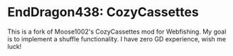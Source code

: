 # EndDragon438: CozyCassettes
This is a fork of Moose1002's CozyCassettes mod for Webfishing. My goal is to implement a shuffle functionality. I have zero GD experience, wish me luck!

